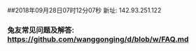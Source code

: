 ##2018年09月28日07时12分07秒 新址: 142.93.251.122
### 兔友常见问题及解答: https://github.com/wanggonging/d/blob/w/FAQ.md
